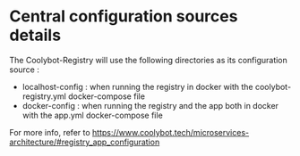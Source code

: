 # Central configuration sources details

The Coolybot-Registry will use the following directories as its configuration source :

-   localhost-config : when running the registry in docker with the coolybot-registry.yml docker-compose file
-   docker-config : when running the registry and the app both in docker with the app.yml docker-compose file

For more info, refer to https://www.coolybot.tech/microservices-architecture/#registry_app_configuration
